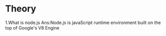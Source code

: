 # Theory 

1.What is node.js
Ans:Node.js is javaScript runtime environment built on the top of Google's V8 Engine

